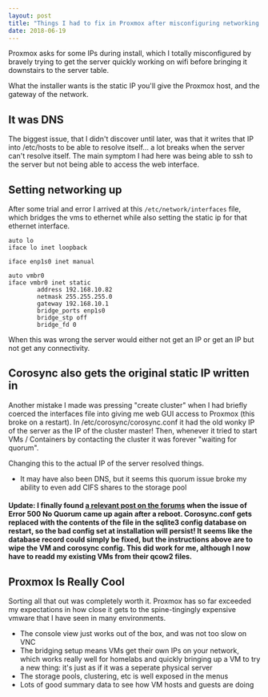 ```yaml
---
layout: post
title: "Things I had to fix in Proxmox after misconfiguring networking during the install"
date: 2018-06-19
---
```


Proxmox asks for some IPs during install, which I totally misconfigured by bravely trying to get the server quickly working on wifi before bringing it downstairs to the server table. 

What the installer wants is the static IP you'll give the Proxmox host, and the gateway of the network.


## It was DNS
The biggest issue, that I didn't discover until later, was that it writes that IP into /etc/hosts to be able to resolve itself... a lot breaks when the server can't resolve itself. The main symptom I had here was being able to ssh to the server but not being able to access the web interface.


## Setting networking up
After some trial and error I arrived at this `/etc/network/interfaces` file, which bridges the vms to ethernet while also setting the static ip for that ethernet interface.


    auto lo
    iface lo inet loopback

    iface enp1s0 inet manual

    auto vmbr0
    iface vmbr0 inet static
            address 192.168.10.82
            netmask 255.255.255.0
            gateway 192.168.10.1
            bridge_ports enp1s0
            bridge_stp off
            bridge_fd 0


When this was wrong the server would either not get an IP or get an IP but not get any connectivity.



## Corosync also gets the original static IP written in
Another mistake I made was pressing "create cluster" when I had briefly coerced the interfaces file into giving me web GUI access to Proxmox (this broke on a restart). In /etc/corosync/corosync.conf it had the old wonky IP of the server as the IP of the cluster master! Then, whenever it tried to start VMs / Containers by contacting the cluster it was forever "waiting for quorum".

Changing this to the actual IP of the server resolved things.
- It may have also been DNS, but it seems this quorum issue broke my ability to even add CIFS shares to the storage pool


#### Update: I finally found [a relevant post on the forums](https://forum.proxmox.com/threads/properly-flush-cluster-settings-to-recreate-a-new-one.34772/) when the issue of Error 500 No Quorum came up again after a reboot. Corosync.conf gets replaced with the contents of the file in the sqlite3 config database on restart, so the bad config set at installation will persist! It seems like the database record could simply be fixed, but the instructions above are to wipe the VM and corosync config. This did work for me, although I now have to readd my existing VMs from their qcow2 files.

## Proxmox Is Really Cool
Sorting all that out was completely worth it. Proxmox has so far exceeded my expectations in how close it gets to the spine-tingingly expensive vmware that I have seen in many environments.
- The console view just works out of the box, and was not too slow on VNC
- The bridging setup means VMs get their own IPs on your network, which works really well for homelabs and quickly bringing up a VM to try a new thing: it's just as if it was a seperate physical server
- The storage pools, clustering, etc is well exposed in the menus
- Lots of good summary data to see how VM hosts and guests are doing

